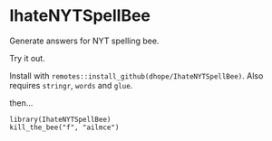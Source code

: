 # IhateNYTSpellBee
Generate answers for NYT spelling bee.

Try it out.

Install with `remotes::install_github(dhope/IhateNYTSpellBee)`. Also requires `stringr`, `words` and `glue`.

then...

```{r}
library(IhateNYTSpellBee)
kill_the_bee("f", "ailmce")

```
